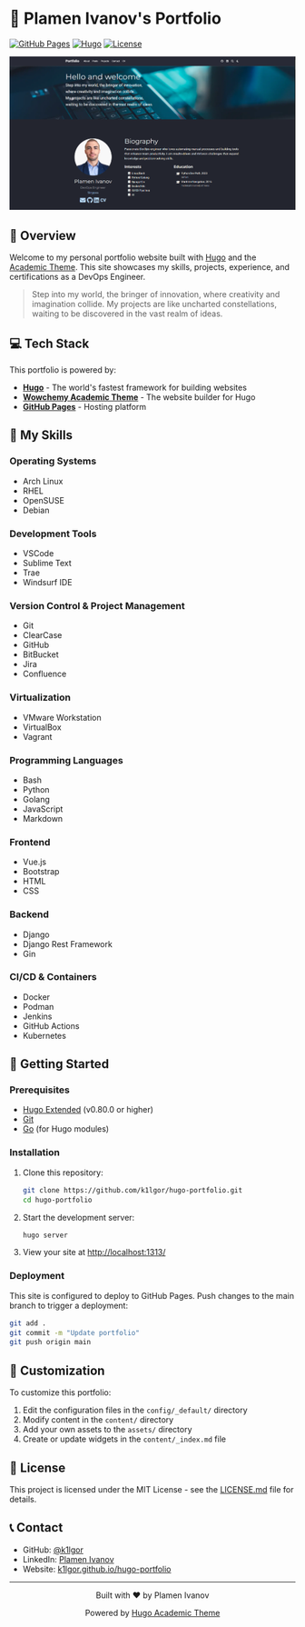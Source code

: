 # 🚀 Plamen Ivanov's Portfolio

[![GitHub Pages](https://img.shields.io/badge/GitHub%20Pages-Active-brightgreen)](https://k1lgor.github.io)
[![Hugo](https://img.shields.io/badge/Hugo-Academic_Theme-blue)](https://github.com/wowchemy/starter-hugo-academic)
[![License](https://img.shields.io/github/license/k1lgor/hugo-portfolio)](LICENSE.md)

<div align="center">
  <img src="preview.png" alt="Portfolio Preview" width="600px">
</div>

## 🌟 Overview

Welcome to my personal portfolio website built with [Hugo](https://gohugo.io/) and the [Academic Theme](https://github.com/wowchemy/starter-hugo-academic). This site showcases my skills, projects, experience, and certifications as a DevOps Engineer.

> Step into my world, the bringer of innovation,
> where creativity and imagination collide.
> My projects are like uncharted constellations,
> waiting to be discovered in the vast realm of ideas.

## 💻 Tech Stack

This portfolio is powered by:

- **[Hugo](https://gohugo.io/)** - The world's fastest framework for building websites
- **[Wowchemy Academic Theme](https://github.com/wowchemy/starter-hugo-academic)** - The website builder for Hugo
- **[GitHub Pages](https://pages.github.com/)** - Hosting platform

## 🔧 My Skills

### Operating Systems

- Arch Linux
- RHEL
- OpenSUSE
- Debian

### Development Tools

- VSCode
- Sublime Text
- Trae
- Windsurf IDE

### Version Control & Project Management

- Git
- ClearCase
- GitHub
- BitBucket
- Jira
- Confluence

### Virtualization

- VMware Workstation
- VirtualBox
- Vagrant

### Programming Languages

- Bash
- Python
- Golang
- JavaScript
- Markdown

### Frontend

- Vue.js
- Bootstrap
- HTML
- CSS

### Backend

- Django
- Django Rest Framework
- Gin

### CI/CD & Containers

- Docker
- Podman
- Jenkins
- GitHub Actions
- Kubernetes

## 🚀 Getting Started

### Prerequisites

- [Hugo Extended](https://gohugo.io/getting-started/installing/) (v0.80.0 or higher)
- [Git](https://git-scm.com/)
- [Go](https://golang.org/) (for Hugo modules)

### Installation

1. Clone this repository:

   ```bash
   git clone https://github.com/k1lgor/hugo-portfolio.git
   cd hugo-portfolio
   ```

2. Start the development server:

   ```bash
   hugo server
   ```

3. View your site at <http://localhost:1313/>

### Deployment

This site is configured to deploy to GitHub Pages. Push changes to the main branch to trigger a deployment:

```bash
git add .
git commit -m "Update portfolio"
git push origin main
```

## 📝 Customization

To customize this portfolio:

1. Edit the configuration files in the `config/_default/` directory
2. Modify content in the `content/` directory
3. Add your own assets to the `assets/` directory
4. Create or update widgets in the `content/_index.md` file

## 📄 License

This project is licensed under the MIT License - see the [LICENSE.md](LICENSE.md) file for details.

## 📞 Contact

- GitHub: [@k1lgor](https://github.com/k1lgor)
- LinkedIn: [Plamen Ivanov](https://www.linkedin.com/in/plamen-i-ivanov/)
- Website: [k1lgor.github.io/hugo-portfolio](https://k1lgor.github.io/hugo-portfolio)

---

<div align="center">
  <p>Built with ❤️ by Plamen Ivanov</p>
  <p>Powered by <a href="https://github.com/wowchemy/starter-hugo-academic">Hugo Academic Theme</a></p>
</div>
